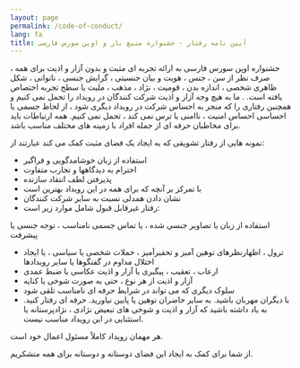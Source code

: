 ```yaml
---
layout: page
permalink: /code-of-conduct/
lang: fa
title: آیین نامه رفتار - جشنواره منبع باز و اوپن سورس فارسی
---
```


جشنواره اوپن سورس فارسی به ارائه تجربه ای مثبت و بدون آزار و اذیت برای همه ، صرف نظر از سن ، جنس ، هویت و بیان جنسیتی ، گرایش جنسی ، ناتوانی ، شکل ظاهری شخصی ، اندازه بدن ، قومیت ، نژاد ، مذهب ، ملیت یا سطح تجربه اختصاص یافته است. . ما به هیچ وجه آزار و اذیت شرکت کنندگان در رویداد را تحمل نمی کنیم و همچنین رفتاری را که منجر به احساس شرکت در رویداد دیگری شود ، از لحاظ جسمی یا احساسی احساس امنیت ، ناامنی یا ترس نمی کند ، تحمل نمی کنیم. همه ارتباطات باید برای مخاطبان حرفه ای از جمله افراد با زمینه های مختلف مناسب باشد.

نمونه هایی از رفتار تشویقی که به ایجاد یک فضای مثبت کمک می کند عبارتند از:

- استفاده از زبان خوشامدگویی و فراگیر
- احترام به دیدگاهها و تجارب متفاوت
- پذیرفتن لطف انتقاد سازنده
- با تمرکز بر آنچه که برای همه در این رویداد بهترین است
- نشان دادن همدلی نسبت به سایر شرکت کنندگان
- رفتار غیرقابل قبول شامل موارد زیر است:


استفاده از زبان یا تصاویر جنسی شده ، یا تماس جسمی نامناسب ، توجه جنسی یا پیشرفت
- ترول ، اظهارنظرهای توهین آمیز و تحقیرآمیز ، حملات شخصی یا سیاسی ، یا ایجاد اختلال مداوم در گفتگوها یا سایر رویدادها
- ارعاب ، تعقیب ، پیگیری یا آزار و اذیت عکاسی یا ضبط عمدی
- آزار و اذیت از هر نوع ، حتی به صورت شوخی یا کنایه
- سلوک دیگری که می تواند در شرایط حرفه ای نامناسب تلقی شود
- با دیگران مهربان باشید. به سایر حاضران توهین یا پایین نیاورید. حرفه ای رفتار کنید. به یاد داشته باشید که آزار و اذیت و شوخی های تبعیض نژادی ، نژادپرستانه یا استثنایی در این رویداد مناسب نیست.


هر مهمان رویداد کاملاً مسئول اعمال خود است.

از شما برای کمک به ایجاد این فضای دوستانه و دوستانه برای همه متشکریم.
